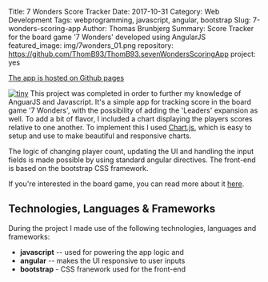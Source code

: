 Title: 7 Wonders Score Tracker
Date: 2017-10-31
Category: Web Development
Tags: webprogramming, javascript, angular, bootstrap
Slug: 7-wonders-scoring-app
Author: Thomas Brunbjerg
Summary: Score Tracker for the board game '7 Wonders' developed using AngularJS
featured_image: img/7wonders_01.png
repository: https://github.com/ThomB93/ThomB93.sevenWondersScoringApp
project: yes

[The app is hosted on Github pages](https://thomb93.github.io/ThomB93.sevenWondersScoringApp/)

[![tiny]({filename}/img/7wonders_02.png)]({filename}/img/7wonders_02.png)
This project was completed in order to further my knowledge of AnguarJS and Javascript. It's a simple app for tracking score in the board game '7 Wonders', with the possibility of adding the 'Leaders' expansion as well. To add a bit of flavor, I included a chart displaying the players scores relative to one another. To implement this I used [Chart.js](https://www.chartjs.org/), which is easy to setup and use to make beautiful and responsive charts. 

The logic of changing player count, updating the UI and handling the input fields is made possible by using standard angular directives. The front-end is based on the bootstrap CSS framework. 

If you're interested in the board game, you can read more about it [here](https://boardgamegeek.com/boardgame/68448/7-wonders).

## Technologies, Languages & Frameworks

During the project I made use of the following technologies, languages and frameworks:

- **javascript** -- used for powering the app logic and 
- **angular** -- makes the UI responsive to user inputs
- **bootstrap** - CSS franework used for the front-end
